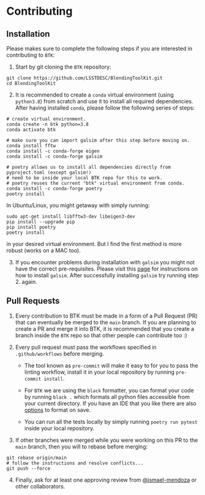 # Contributing


## Installation

Please makes sure to complete the following steps if you are interested in contributing to `BTK`: 

1. Start by git cloning the `BTK` repository: 

```
git clone https://github.com/LSSTDESC/BlendingToolKit.git
cd BlendingToolKit
```

2. It is recommended to create a `conda` virtual environment (using `python3.8`) from scratch and use it to install all required dependencies. After having installed `conda`, please follow the following series of steps:

```
# create virtual environment.
conda create -n btk python=3.8
conda activate btk

# make sure you can import galsim after this step before moving on.
conda install fftw 
conda install -c conda-forge eigen
conda install -c conda-forge galsim 

# poetry allows us to install all dependencies directly from pyproject.toml (except galsim!)
# need to be inside your local BTK repo for this to work.
# poetry reuses the current "btk" virtual environment from conda.
conda install -c conda-forge poetry
poetry install
```

In Ubuntu/Linux, you might getaway with simply running:

```
sudo apt-get install libfftw3-dev libeigen3-dev
pip install --upgrade pip
pip install poetry
poetry install
```

in your desired virtual environment. But I find the first method is more robust (works on a MAC too).

3. If you encounter problems during installation with `galsim` you might not have the correct pre-requisites. Please visit this [page](https://github.com/GalSim-developers/GalSim/blob/releases/2.2/INSTALL.rst) for instructions on how to install `galsim`. After successfully installing `galsim` try running step 2. again.

## Pull Requests

1. Every contribution to BTK must be made in a form of a Pull Request (PR) that can eventually be merged to the `main` branch. If you are planning to create a PR and merge it into BTK, it is recommended that you create a branch inside the `BTK` repo so that other people can contribute too :)

2. Every pull request must pass the workflows specified in `.github/workflows` before merging. 

    - The tool known as `pre-commit` will make it easy to for you to pass the linting workflow, install it in your local repository by running `pre-commit install`.

    - For `BTK` we are using the `black` formatter, you can format your code by running `black .` which formats all python files accessible from your current directory. If you have an IDE that you like there are also [options](https://black.readthedocs.io/en/stable/editor_integration.html) to format on save.

    - You can run all the tests locally by simply running `poetry run pytest` inside your local repository.

3. If other branches were merged while you were working on this PR to the `main` branch, then you will to rebase before merging: 

```
git rebase origin/main
# follow the instructions and resolve conflicts...
git push --force
```

4. Finally, ask for at least one approving review from [@ismael-mendoza](https://github.com/ismael-mendoza) or other collaborators.
